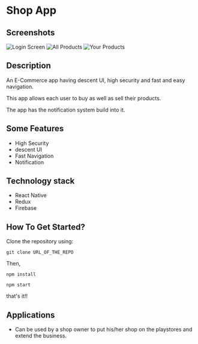 # Shop App

## Screenshots
![Login Screen](https://res.cloudinary.com/dxleddac7/image/upload/e_improve,w_300,h_600,c_thumb,g_auto/v1639313739/WhatsApp_Image_2021-12-12_at_5.58.52_PM_s4zwgh.jpg)
![All Products](https://res.cloudinary.com/dxleddac7/image/upload/v1639313738/WhatsApp_Image_2021-12-12_at_5.58.52_PM_1_rkdajc.jpg)
![Your Products](https://res.cloudinary.com/dxleddac7/image/upload/v1639313738/WhatsApp_Image_2021-12-12_at_5.58.52_PM_2_aqoqmq.jpg)

## Description

An E-Commerce app having descent UI, high security and fast and easy navigation.

This app allows each user to buy as well as sell their products.

The app has the notification system build into it.

## Some Features

- High Security
- descent UI
- Fast Navigation
- Notification

## Technology stack

- React Native
- Redux
- Firebase

## How To Get Started?

Clone the repository using:

`git clone URL_OF_THE_REPO`

Then,

`npm install`

`npm start`

that's it!!

## Applications

- Can be used by a shop owner to put his/her shop on the playstores and extend the business.

